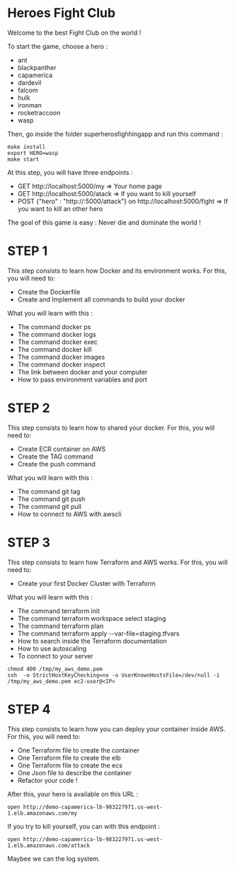 Heroes Fight Club
===

Welcome to the best Fight Club on the world !

To start the game, choose a hero :
- ant
- blackpanther
- capamerica
- dardevil
- falcom
- hulk
- ironman
- rocketraccoon
- wasp

Then, go inside the folder superherosfighhingapp and run this command :


```
make install
export HERO=wasp
make start
```

At this step, you will have three endpoints :

- GET http://localhost:5000/my => Your home page
- GET http://localhost:5000/atack => If you want to kill yourself
- POST {"hero" : "http://<IP>:5000/attack"} on  http://localhost:5000/fight => If you want to kill an other hero


The goal of this game is easy : Never die and dominate the world !


# STEP 1

This step consists to learn how Docker and its environment works.
For this, you will need to:

- Create the Dockerfile
- Create and Implement all commands to build your docker

What you will learn with this :

- The command docker ps
- The command docker logs
- The command docker exec
- The command docker kill
- The command docker images
- The command docker inspect
- The link between docker and your computer
- How to pass environment variables and port
  

# STEP 2

This step consists to learn how to shared your docker.
For this, you will need to:

- Create ECR container on AWS
- Create the TAG command
- Create the push command

What you will learn with this :

- The command git tag
- The command git push
- The command git pull
- How to connect to AWS with awscli


# STEP 3

This step consists to learn how Terraform and AWS works.
For this, you will need to:

- Create your first Docker Cluster with Terraform

What you will learn with this :

- The command terraform init
- The command terraform workspace select staging
- The command terraform plan
- The command terraform apply --var-file=staging.tfvars
- How to search inside the Terraform documentation
- How to use autoscaling
- To connect to your server

```
chmod 400 /tmp/my_aws_demo.pem
ssh  -o StrictHostKeyChecking=no -o UserKnownHostsFile=/dev/null -i /tmp/my_aws_demo.pem ec2-user@<IP>
```

# STEP 4

This step consists to learn how you can deploy your container inside AWS.
For this, you will need to:

- One Terraform file to create the container
- One Terraform file to create the elb
- One Terraform file to create the ecs
- One Json file to describe the container
- Refactor your code !

After this, your hero is available on this URL :

```
open http://demo-capamerica-lb-983227971.us-west-1.elb.amazonaws.com/my
```

If you try to kill yourself, you can with this endpoint :

```
open http://demo-capamerica-lb-983227971.us-west-1.elb.amazonaws.com/attack
```

Maybee we can the log system.